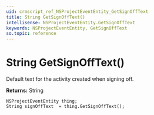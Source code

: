 ```yaml
---
uid: crmscript_ref_NSProjectEventEntity_GetSignOffText
title: String GetSignOffText()
intellisense: NSProjectEventEntity.GetSignOffText
keywords: NSProjectEventEntity, GetSignOffText
so.topic: reference
---
```


# String GetSignOffText()

Default text for the activity created when signing off.

**Returns:** String

```crmscript
NSProjectEventEntity thing;
String signOffText  = thing.GetSignOffText();
```

